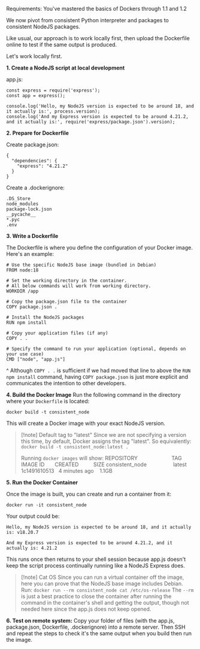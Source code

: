 Requirements: You've mastered the basics of Dockers through 1.1 and 1.2

We now pivot from consistent Python interpreter and packages to consistent NodeJS packages.

Like usual, our approach is to work locally first, then upload the Dockerfile online to test if the same output is produced.

Let's work locally first.

**1. Create a NodeJS script at local development**

app.js:
```
const express = require('express');
const app = express();

console.log('Hello, my NodeJS version is expected to be around 18, and it actually is:', process.version);
console.log('And my Express version is expected to be around 4.21.2, and it actually is:', require('express/package.json').version);
```

**2. Prepare for Dockerfile**

Create package.json:
```
{
  "dependencies": {
    "express": "4.21.2"
  }
}
```

Create a .dockerignore:
```
.DS_Store
node_modules
package-lock.json
__pycache__
*.pyc
.env
```

**3. Write a Dockerfile**

The Dockerfile is where you define the configuration of your Docker image. Here's an example:
```
# Use the specific NodeJS base image (bundled in Debian)
FROM node:18

# Set the working directory in the container.
# All below commands will work from working directory.
WORKDIR /app

# Copy the package.json file to the container
COPY package.json .

# Install the NodeJS packages
RUN npm install

# Copy your application files (if any)
COPY . .

# Specify the command to run your application (optional, depends on your use case)
CMD ["node", "app.js"]
```

^ Although `COPY . .` is sufficient if we had moved that line to above the `RUN npm install` command, having `COPY package.json` is just more explicit and communicates the intention to other developers.

**4. Build the Docker Image**
Run the following command in the directory where your `Dockerfile` is located:

```
docker build -t consistent_node
```

This will create a Docker image with your exact NodeJS version.

> [!note] Default tag to "latest"
> Since we are not specifying a version this time, by default, Docker assigns the tag "latest".
> So equivalently:  `docker build -t consistent_node:latest .`
> 
> Running `docker images` will show:
> REPOSITORY                       TAG        IMAGE ID       CREATED          SIZE
> consistent_node                  latest     1c1491610513   4 minutes ago    1.1GB

**5. Run the Docker Container**

Once the image is built, you can create and run a container from it:
```
docker run -it consistent_node
```

Your output could be:
```
Hello, my NodeJS version is expected to be around 18, and it actually is: v18.20.7

And my Express version is expected to be around 4.21.2, and it actually is: 4.21.2
```

This runs once then returns to your shell session because app.js doesn't keep the script process continually running like a NodeJS Express does.

> [!note] Cat OS
> Since you can run a virtual container off the image, here you can prove that the NodeJS base image includes Debian. Run:
> `docker run --rm consistent_node cat /etc/os-release`
> The `--rm` is just a best practice to close the container after running the command in the container's shell and getting the output, though not needed here since the app.js does not keep opened.

**6. Test on remote system:**
Copy your folder of files (with the app.js, package.json, Dockerfile, .dockerignore) into a remote server. Then SSH and repeat the steps to check it's the same output when you build then run the image.